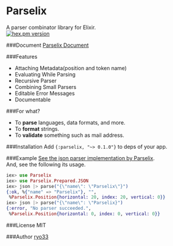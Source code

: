 # Parselix
A parser combinator library for Elixir.  
[![hex.pm version](https://img.shields.io/hexpm/v/parselix.svg)](https://hex.pm/packages/parselix)

###Document
[Parselix Document](http://hexdocs.pm/parselix/0.1.0/)  

###Features
* Attaching Metadata(position and token name)
* Evaluating While Parsing
* Recursive Parser
* Combining Small Parsers
* Editable Error Messages
* Documentable

###For what?
* To **parse** languages, data formats, and more.  
* To **format** strings.  
* To **validate** something such as mail address.  

###Installation
Add `{:parselix, "~> 0.1.0"}` to deps of your app.

###Example
[See the json parser implementation by Parselix](lib/parselix/prepared/json.ex).  
And, see the following its usage.  
```elixir
iex> use Parselix
iex> use Parselix.Prepared.JSON
iex> json |> parse("{\"name\": \"Parselix\"}")
{:ok, %{"name" => "Parselix"}, "",
 %Parselix.Position{horizontal: 20, index: 20, vertical: 0}}
iex> json |> parse("{\"name\": \"Parselix}")
{:error, "No parser succeeded.",
 %Parselix.Position{horizontal: 0, index: 0, vertical: 0}}
```

###License
  MIT

###Author
  [ryo33](https://github.com/ryo33/ "ryo33's github page")
